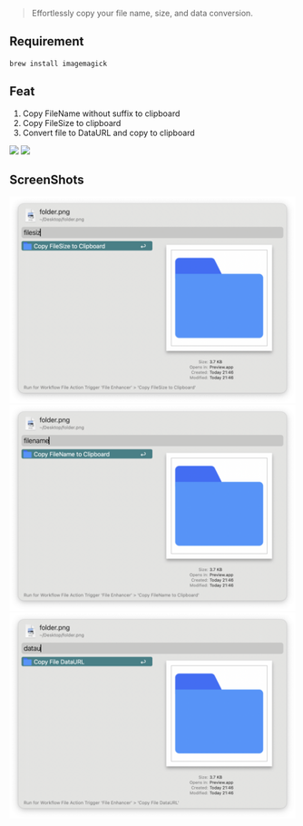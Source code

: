> Effortlessly copy your file name, size, and data conversion.


## Requirement

```
brew install imagemagick

```

## Feat

1. Copy FileName without suffix to clipboard
2. Copy FileSize to clipboard
3. Convert file to DataURL and copy to clipboard



[![](https://img.shields.io/badge/version-v1.6-green?style=for-the-badge)]()
[![](https://img.shields.io/badge/download-click-blue?style=for-the-badge)](https://github.com/alanhe421/alfred-workflows/raw/master/file-enhancer/File%20Enhancer.alfredworkflow)




<!-- more -->

## ScreenShots

![screenshot1.png](screenshots/screenshot1.png)
![screenshot1.png](screenshots/screenshot2.png)
![screenshot1.png](screenshots/screenshot3.png)
